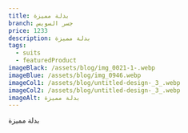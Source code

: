 ```yaml
---
title: بدلة مميزة
branch: جسر السويس
price: 1233
description: بدلة مميزة
tags:
  - suits
  - featuredProduct
imageBlack: /assets/blog/img_0021-1-.webp
imageBlue: /assets/blog/img_0946.webp
imageCol1: /assets/blog/untitled-design-_3_.webp
imageCol2: /assets/blog/untitled-design-_3_.webp
imageAlt: بدلة مميزة
---
```

بدلة مميزة